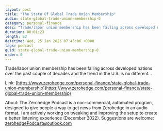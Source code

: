 ```yaml
---
layout: post
title: "The State Of Global Trade Union Membership"
audio: state-global-trade-union-membership-0
category: personal-finance
desc: "Trade/labor union membership has been falling across developed nations over the past couple of decades and the trend in the U.S. is no different..."
duration: 00:01:23
length: 83
datetime: Wed, 25 Jan 2023 07:45:00 +0000
tags: podcast
guid: state-global-trade-union-membership-0
order: 0
---
```

Trade/labor union membership has been falling across developed nations over the past couple of decades and the trend in the U.S. is no different...

Link: [https://www.zerohedge.com/personal-finance/state-global-trade-union-membership](https://www.zerohedge.com/personal-finance/state-global-trade-union-membership)

About: The Zerohedge Podcast is a non-commercial, automated program, designed to give people a way to get news from Zerohedge in an audio format.  I am actively working on tweaking and improving the setup to create a better listening experience (December 2022).  Suggestions are welcome: [zerohedgePodcast@outlook.com](mailto:zerohedgePodcast@outlook.com)